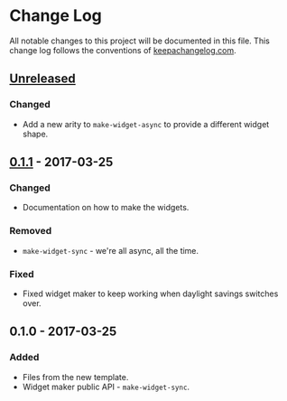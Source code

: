 # Change Log
All notable changes to this project will be documented in this file. This change log follows the conventions of [keepachangelog.com](http://keepachangelog.com/).

## [Unreleased]
### Changed
- Add a new arity to `make-widget-async` to provide a different widget shape.

## [0.1.1] - 2017-03-25
### Changed
- Documentation on how to make the widgets.

### Removed
- `make-widget-sync` - we're all async, all the time.

### Fixed
- Fixed widget maker to keep working when daylight savings switches over.

## 0.1.0 - 2017-03-25
### Added
- Files from the new template.
- Widget maker public API - `make-widget-sync`.

[Unreleased]: https://github.com/your-name/synthesis-crawlers/compare/0.1.1...HEAD
[0.1.1]: https://github.com/your-name/synthesis-crawlers/compare/0.1.0...0.1.1
